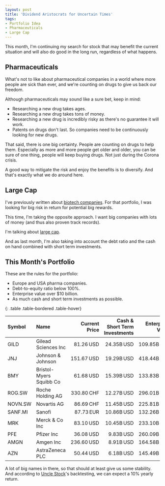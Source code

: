 ```yaml
---
layout: post
title: 'Dividend Aristocrats for Uncertain Times'
tags:
- Portfolio Idea
- Pharmaceuticals
- Large Cap
---
```


This month, I'm continuing my search for stock that may benefit the current situation and will also do good in the long run, regardless of what happens.

## Pharmaceuticals

What's not to like about pharmaceutical companies in a world where more people are sick than ever, and we're counting on drugs to give us back our freedom.

Although pharmaceuticals may sound like a sure bet, keep in mind:

- Researching a new drug takes ages.
- Researching a new drug takes tons of money.
- Researching a new drug is incredibly risky as there's no guarantee it will work.
- Patents on drugs don't last. So companies need to be continuously looking for new drugs.

That said, there is one big certainty. People are counting on drugs to help them. Especially as more and more people get older and older, you can be sure of one thing, people will keep buying drugs. Not just during the Corona crisis.

A good way to mitigate the risk and enjoy the benefits is to diversify. And that's exactly what we do around here.

## Large Cap

I've previously written about [biotech companies](https://www.buildastockportfolio.com/biotech.html). For that portfolio, I was looking for big risk in return for potential big rewards.

This time, I'm taking the opposite approach. I want big companies with lots of money (and thus also proven track records).

I'm talking about [large cap](https://www.investopedia.com/terms/l/large-cap.asp).

And as last month, I'm also taking into account the debt ratio and the cash on hand combined with short term investments.

## This Month's Portfolio

These are the rules for the portfolio:

- Europe and USA pharma companies.
- Debt-to-equity ratio below 100%.
- Enterprise value over $10 billion.
- As much cash and short term investments as possible.

{: .table .table-bordered .table-hover}

|Symbol|Name|Current Price|Cash & Short Term Investments|Enterprise Value|Debt ratio|
| :-------| :-------------------------------|--------------:|---------------:|---------------:|---------------:|
|GILD|Gilead Sciences Inc|81.26 USD|24.35B USD|109.85B USD|63.25%|
|JNJ|Johnson & Johnson|151.67 USD|19.29B USD|418.44B USD|62.30%|
|BMY|Bristol-Myers Squibb Co|61.68 USD|15.39B USD|133.83B USD|60.22%|
|ROG.SW|Roche Holding AG|330.80 CHF|12.27B USD|296.01B USD|60.59%|
|NOVN.SW|Novartis AG|86.69 CHF|11.45B USD|225.81B USD|53.07%|
|SANF.MI|Sanofi|87.73 EUR|10.86B USD|132.26B USD|47.57%|
|MRK|Merck & Co Inc|83.10 USD|10.45B USD|233.10B USD|69.19%|
|PFE|Pfizer Inc|36.08 USD|9.83B USD|260.09B USD|62.12%|
|AMGN|Amgen Inc|236.60 USD|8.91B USD|164.58B USD|83.80%|
|AZN|AstraZeneca PLC|50.44 USD|6.18B USD|145.49B USD|76.22%|


A lot of big names in there, so that should at least give us some stability. And according to [Uncle Stock](http://www.unclestock.com/?referrer=5693737131835392)'s backtesting, we can expect a 10% yearly return.
